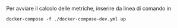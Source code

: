 Per avviare il calcolo delle metriche, inserire da linea di comando in
```
docker-compose -f ./docker-compose-dev.yml up
```
